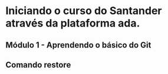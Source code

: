 # Iniciando o curso do Santander através da plataforma ada.

## Módulo 1 - Aprendendo o básico do Git

## Comando restore